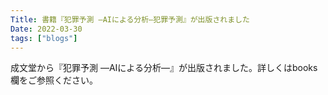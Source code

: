 ```yaml
---
Title: 書籍『犯罪予測 ―AIによる分析―犯罪予測』が出版されました
Date: 2022-03-30
tags: ["blogs"]
---
```


成文堂から『犯罪予測 ―AIによる分析―』が出版されました。詳しくはbooks欄をご参照ください。